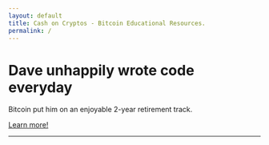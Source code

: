 ```yaml
---
layout: default
title: Cash on Cryptos - Bitcoin Educational Resources.
permalink: /
---
```


<div class="jumbotron">
    <a href="http://vip.marketfy.com/bitcoin/"><span class="link_fill"> </span></a>
    <h1>Dave unhappily wrote code everyday</h1>
    <p class="lead">Bitcoin put him on an enjoyable 2-year retirement track.</p>
    <p><a class="btn btn-lg btn-success" href="/investment-advice/" role="button"><i class="fa fa-info-circle"></i> Learn more!</a></p>
</div>
<div class='row'>
    <div class='span12'>
        <hr />
    </div>
</div>

<!---
<div class="row">
    <div class="col-lg-4 fillable">
        <a href="/for-businesses/"><span class="link_fill"> </span></a>
        <h2><i class="fa fa-building"></i> For Businesses</h2>
        <p>Bitcoin is the cheapest, fastest, and safest way to take bitcoin. Learn how to never again worry about card not present fraud, chargebacks, and reaching a new audience.</p>
        <p><a class="btn btn-primary" href="/for-businesses/" role="button">Learn more &raquo;</a></p>
    </div>
    <div class="col-lg-4 fillable" >
        <a href="/for-developers/"><span class="link_fill"> </span></a>
        <h2><i class="fa fa-file-code-o"></i> For Developers</h2>
        <p>Bitcoin is the easiest way to accept and move money online. Instead of days or weeks it can take hours from starting a payment integration 
        	to accepting customer funds.</p>
        <p><a class="btn btn-primary" href="/for-developers/" role="button">Learn more &raquo;</a></p>
    </div>
    <div class="col-lg-4 fillable">
        <a href="/for-individuals/"><span class="link_fill"> </span></a>
        <h2><i class="fa fa-flag"></i> For Individuals</h2>
        <p>Bitcoin is the best form of money in existence. However USD is pretty darn good. You should care about bitcoin because it is potentially the best investment opportunity of your lifetime. One person spent $27 on Bitcoin. Four years later that investment had grown to over <strong>$500,000</strong> worth. Interested? I know I am.</p>
        <p><a class="btn btn-primary" href="/for-individuals/" role="button">Learn more &raquo;</a></p>
    </div>
</div>

-->
